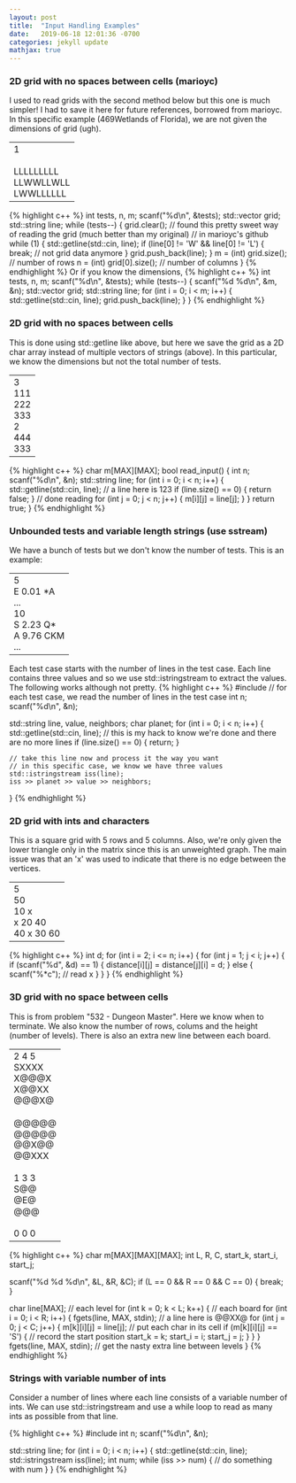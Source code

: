 ```yaml
---
layout: post
title:  "Input Handling Examples"
date:   2019-06-18 12:01:36 -0700
categories: jekyll update
mathjax: true
---
```

<h3>2D grid with no spaces between cells (marioyc)</h3>
I used to read grids with the second method below but this one is much simpler! I had to save it here for future references, borrowed from marioyc. In this specific example (469Wetlands of Florida), we are not given the dimensions of grid (ugh).<br>
<table>
<td>
1 <br>
<br>
LLLLLLLLL <br>
LLWWLLWLL <br>
LWWLLLLLL <br>
</td>
</table>
{% highlight c++ %}
int tests, n, m;
scanf("%d\n", &tests);
std::vector<std::string> grid;
std::string line;
while (tests--) {
    grid.clear();
    // found this pretty sweet way of reading the grid (much better than my original)
    // in marioyc's github
    while (1) {
        std::getline(std::cin, line);
        if (line[0] != 'W' && line[0] != 'L') {
            break; // not grid data anymore
        }
        grid.push_back(line);
    }
    m = (int) grid.size(); // number of rows
    n = (int) grid[0].size(); // number of columns
}
{% endhighlight %}
Or if you know the dimensions,
{% highlight c++ %}
    int tests, n, m;
    scanf("%d\n", &tests);
    while (tests--) {
        scanf("%d %d\n", &m, &n);
        std::vector<std::string> grid;
        std::string line;
        for (int i = 0; i < m; i++) {
            std::getline(std::cin, line);
            grid.push_back(line);
        }
    }
{% endhighlight %}

<br>
<!------------------------------------------------------------------------->
<h3>2D grid with no spaces between cells</h3>
This is done using std::getline like above, but here we save the grid as a 2D char array instead of multiple vectors of strings (above). In this particular, we know the dimensions but not the total number of tests.<br>
<table>
<td>
3 <br>
111 <br>
222 <br>
333 <br>
2 <br>
444 <br>
333 <br>
</td>
</table>
{% highlight c++ %}
char m[MAX][MAX];
bool read_input() {
    int n;
    scanf("%d\n", &n);
    std::string line;
    for (int i = 0; i < n; i++) {
        std::getline(std::cin, line); // a line here is 123
        if (line.size() == 0) { return false; } // done reading
        for (int j = 0; j < n; j++) {
            m[i][j] = line[j];
        }
    }
    return true;
}
{% endhighlight %}
<br>
<!------------------------------------------------------------------------->
<h3>Unbounded tests and variable length strings (use sstream)</h3>
We have a bunch of tests but we don't know the number of tests. This is an example:<br>
<table>
	<td>
5 <br>
E 0.01 *A <br>
... <br>
10 <br>
S 2.23 Q* <br>
A 9.76 CKM <br>
...
</td>
</table>

Each test case starts with the number of lines in the test case. Each line contains three values and so we use std::istringstream to extract the values. The following works although not pretty. 
{% highlight c++ %}
#include<sstream>
// for each test case, we read the number of lines in the test case
int n;
scanf("%d\n", &n);

std::string line, value, neighbors;
char planet;
for (int i = 0; i < n; i++) {
    std::getline(std::cin, line);
	// this is my hack to know we're done and there are no more lines
    if (line.size() == 0) { return; }
	
	// take this line now and process it the way you want
	// in this specific case, we know we have three values
    std::istringstream iss(line);
    iss >> planet >> value >> neighbors;
}
{% endhighlight %}
<br>
<!------------------------------------------------------------------------->
<h3>2D grid with ints and characters</h3>
This is a square grid with 5 rows and 5 columns. Also, we're only given the lower triangle only in the matrix since this is an unweighted graph. The main issue was that an 'x' was used to indicate that there is no edge between the vertices.
<table>
<td>
5 <br>
50 <br>
10 x <br>
x 20 40 <br>
40 x 30 60<br>
</td>
</table>
{% highlight c++ %}
int d;
for (int i = 2; i <= n; i++) {
    for (int j = 1; j < i; j++) {
        if (scanf("%d", &d) == 1) {
            distance[i][j] = distance[j][i] = d;
        } else {
            scanf("%*c"); // read x
        }
    }
}
{% endhighlight %}
<br>
<!------------------------------------------------------------------------->
<h3>3D grid with no space between cells</h3>
This is from problem "532 - Dungeon Master". Here we know when to terminate. We also know the number of rows, colums and the height (number of levels). There is also an extra new line between each board.
<table>
<td>
2 4 5 <br>
SXXXX <br>
X@@@X <br>
X@@XX <br>
@@@X@<br>
<br>
@@@@@ <br>
@@@@@ <br>
@@X@@ <br>
@@XXX <br>
<br>
1 3 3 <br>
S@@<br>
@E@ <br>
@@@ <br>
<br>
0 0 0
</td>
</table>
{% highlight c++ %}
char m[MAX][MAX][MAX];
int L, R, C, start_k, start_i, start_j;

scanf("%d %d %d\n", &L, &R, &C);
if (L == 0 && R == 0 && C == 0) { break; }

char line[MAX];
// each level
for (int k = 0; k < L; k++) {
    // each board
    for (int i = 0; i < R; i++) {
        fgets(line, MAX, stdin); // a line here is @@XX@
        for (int j = 0; j < C; j++) {
            m[k][i][j] = line[j]; // put each char in its cell
            if (m[k][i][j] == 'S') { // record the start position
                start_k = k;
                start_i = i;
                start_j = j;
            }
        }
    }
    fgets(line, MAX, stdin); // get the nasty extra line between levels
}
{% endhighlight %}
<br>
<!------------------------------------------------------------------------->
<h3>Strings with variable number of ints</h3>
Consider a number of lines where each line consists of a variable number of ints. We can use std::istringstream and use a while loop to read as many ints as possible from that line.

{% highlight c++ %}
#include<sstream>
int n;
scanf("%d\n", &n);

std::string line;
for (int i = 0; i < n; i++) {
    std::getline(std::cin, line);
    std::istringstream iss(line);
    int num;
    while (iss >> num) {
        // do something with num
    }
}
{% endhighlight %}

